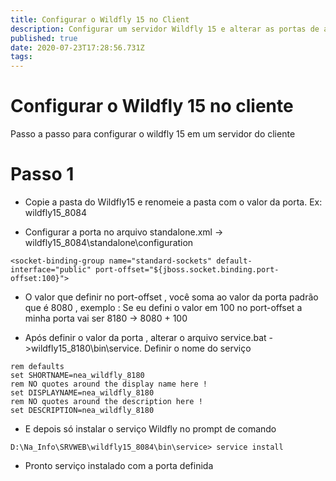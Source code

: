 ```yaml
---
title: Configurar o Wildfly 15 no Client
description: Configurar um servidor Wildfly 15 e alterar as portas de acesso
published: true
date: 2020-07-23T17:28:56.731Z
tags: 
---
```


# Configurar o Wildfly 15 no cliente
Passo a passo para configurar o wildfly 15 em um servidor do cliente

# Passo 1

* Copie a pasta do Wildfly15 e renomeie a pasta com o valor da porta. Ex: wildfly15_8084

* Configurar a porta no arquivo standalone.xml -> wildfly15_8084\standalone\configuration

````
<socket-binding-group name="standard-sockets" default-interface="public" port-offset="${jboss.socket.binding.port-offset:100}">
````
* O valor que definir no port-offset , você soma ao valor da porta padrão que é 8080 , exemplo : Se eu defini o valor em 100 no port-offset a minha porta vai ser 8180 -> 8080 + 100

* Após definir o valor da porta , alterar o arquivo service.bat ->wildfly15_8180\bin\service. Definir o nome do serviço


````
rem defaults
set SHORTNAME=nea_wildfly_8180
rem NO quotes around the display name here !
set DISPLAYNAME=nea_wildfly_8180
rem NO quotes around the description here !
set DESCRIPTION=nea_wildfly_8180

````

* E depois só instalar o serviço Wildfly no prompt de comando

````
D:\Na_Info\SRVWEB\wildfly15_8084\bin\service> service install
````
* Pronto serviço instalado com a porta definida


